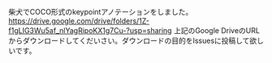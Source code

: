 柴犬でCOCO形式のkeypointアノテーションをしました。
https://drive.google.com/drive/folders/1Z-f1gLIG3Wu5af_nlYagRipoKX1g7Cu-?usp=sharing
上記のGoogle DriveのURLからダウンロードしてくだいさい。ダウンロードの目的をIssuesに投稿して欲しいです。
